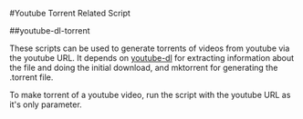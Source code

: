 #Youtube Torrent Related Script

##youtube-dl-torrent

These scripts can be used to generate torrents of videos from youtube via the
youtube URL. It depends on [youtube-dl]() for extracting information about the
file and doing the initial download, and mktorrent for generating the .torrent
file.

To make torrent of a youtube video, run the script with the youtube URL as it's
only parameter.
